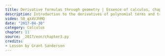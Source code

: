 ```yaml
---
title: Derivative formulas through geometry | Essence of calculus, chapter 3
description: Introduction to the derivatives of polynomial terms and trigonometric functions thought about geometrically and intuitively.  The goal is for these formulas to feel like something the student could have discovered, rather than something to be memorized.
video: S0_qX4VJhMQ
date: "2017-04-30"
category: Calculus
chapter: 11
source: _2017/eoc/chapter3.py
credits:
- Lesson by Grant Sanderson
---
```


